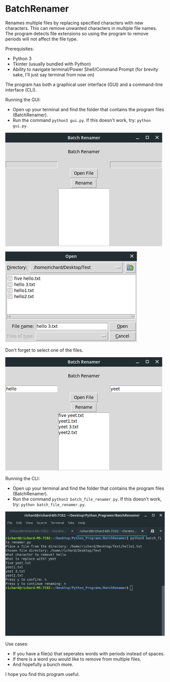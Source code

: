 # BatchRenamer

Renames multiple files by replacing specified characters with new characters. This can remove unwanted characters in multiple file names. The program detects file extensions so using the program to remove periods will not affect the file type.

Prerequisites:

- Python 3
- Tkinter (usually bundled with Python)
- Ability to navigate terminal/Power Shell/Command Prompt (for brevity sake, I'll just say terminal from now on)

The program has both a graphical user interface (GUI) and a command-line interface (CLI).

Running the GUI:

- Open up your terminal and find the folder that contains the program files (BatchRenamer).
- Run the command `python3 gui.py`. If this doesn't work, try: `python gui.py`.

![Interface](https://raw.githubusercontent.com/RichardWessels/BatchRenamer/master/usageImages/Interface.png)

![Open File](https://raw.githubusercontent.com/RichardWessels/BatchRenamer/master/usageImages/FileOpen.png)

Don't forget to select one of the files.

![Interface in action](https://raw.githubusercontent.com/RichardWessels/BatchRenamer/master/usageImages/InterfaceInAction.png)

Running the CLI:

- Open up your terminal and find the folder that contains the program files (BatchRenamer).
- Run the command `python3 batch_file_renamer.py`. If this doesn't work, try: `python batch_file_renamer.py`.

![Command line interface in action](https://raw.githubusercontent.com/RichardWessels/BatchRenamer/master/usageImages/CLIUsage.png)

Use cases:

- If you have a file(s) that seperates words with periods instead of spaces.
- If there is a word you would like to remove from multiple files.
- And hopefully a bunch more.

I hope you find this program useful.
